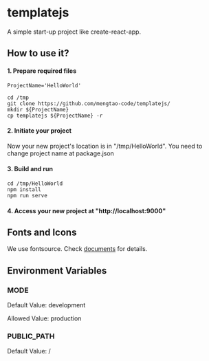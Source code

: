 # templatejs

A simple start-up project like create-react-app.

## How to use it?

#### 1. Prepare required files

```shell
ProjectName='HelloWorld'

cd /tmp
git clone https://github.com/mengtao-code/templatejs/
mkdir ${ProjectName}
cp templatejs ${ProjectName} -r

```

#### 2. Initiate your project

Now your new project's location is in "/tmp/HelloWorld". You need to change project name at package.json

#### 3. Build and run

```shell
cd /tmp/HelloWorld
npm install
npm run serve
```

#### 4. Access your new project at "http://localhost:9000"

## Fonts and Icons

We use fontsource. Check [documents](https://fontsource.org/docs/getting-started/introduction) for details.

## Environment Variables

### MODE

Default Value: development

Allowed Value: production

### PUBLIC_PATH

Default Value: /
